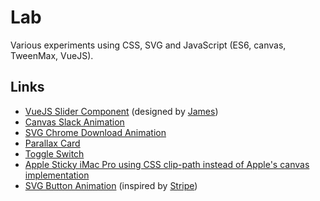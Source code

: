 # Lab

Various experiments using CSS, SVG and JavaScript (ES6, canvas, TweenMax, VueJS).

## Links

- [VueJS Slider Component](https://www.sfertons.dev/lab/price-range) (designed by [James](https://dribbble.com/shots/4226934-The-contact-form-that-never-lived))
- [Canvas Slack Animation](https://www.sfertons.dev/lab/slack-animation)
- [SVG Chrome Download Animation](https://www.sfertons.dev/lab/chrome-download-animation)
- [Parallax Card](https://www.sfertons.dev/lab/yellow-card-3d-parallax.html)
- [Toggle Switch](https://www.sfertons.dev/lab/toggle-switch)
- [Apple Sticky iMac Pro using CSS clip-path instead of Apple's canvas implementation](https://www.sfertons.dev/lab/apple-sticky-imac-pro.html)
- [SVG Button Animation](https://www.sfertons.dev/lab/button-svg-hover.html) (inspired by [Stripe](https://stripe.com))
